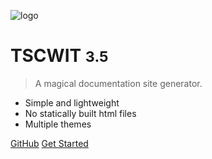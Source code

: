 <!-- _coverpage.md -->

![logo](/image/sheepslove.png)

# TSCWIT <small>3.5</small>

> A magical documentation site generator.

- Simple and lightweight
- No statically built html files
- Multiple themes

[GitHub](https://github.com/docsifyjs/docsify/)
[Get Started](README.md)